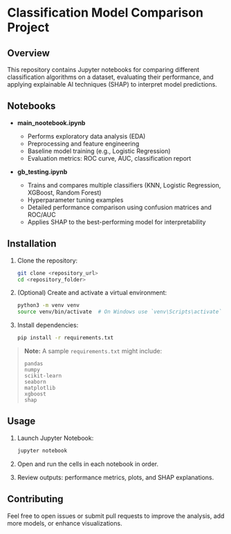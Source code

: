 # Classification Model Comparison Project

## Overview

This repository contains Jupyter notebooks for comparing different classification algorithms on a dataset, evaluating their performance, and applying explainable AI techniques (SHAP) to interpret model predictions.

## Notebooks

* **main\_nootebook.ipynb**

  * Performs exploratory data analysis (EDA)
  * Preprocessing and feature engineering
  * Baseline model training (e.g., Logistic Regression)
  * Evaluation metrics: ROC curve, AUC, classification report

* **gb\_testing.ipynb**

  * Trains and compares multiple classifiers (KNN, Logistic Regression, XGBoost, Random Forest)
  * Hyperparameter tuning examples
  * Detailed performance comparison using confusion matrices and ROC/AUC
  * Applies SHAP to the best-performing model for interpretability

## Installation

1. Clone the repository:

   ```bash
   git clone <repository_url>
   cd <repository_folder>
   ```
2. (Optional) Create and activate a virtual environment:

   ```bash
   python3 -m venv venv
   source venv/bin/activate  # On Windows use `venv\Scripts\activate`
   ```
3. Install dependencies:

   ```bash
   pip install -r requirements.txt
   ```

> **Note:** A sample `requirements.txt` might include:
>
> ```text
> pandas
> numpy
> scikit-learn
> seaborn
> matplotlib
> xgboost
> shap
> ```

## Usage

1. Launch Jupyter Notebook:

   ```bash
   jupyter notebook
   ```
2. Open and run the cells in each notebook in order.
3. Review outputs: performance metrics, plots, and SHAP explanations.

## Contributing

Feel free to open issues or submit pull requests to improve the analysis, add more models, or enhance visualizations.